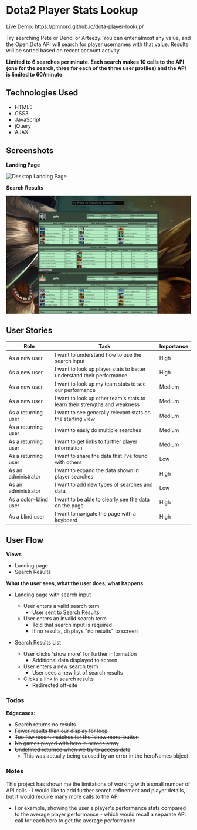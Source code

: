# Dota2 Player Stats Lookup

Live Demo: https://pmnord.github.io/dota-player-lookup/

Try searching Pete or Dendi or Arteezy. You can enter almost any value, and the Open Dota API will search for player usernames with that value.  Results will be sorted based on recent account activity.

**Limited to 6 searches per minute. Each search makes 10 calls to the API (one for the search, three for each of the three user profiles) and the API is limited to 60/minute.**

## Technologies Used
- HTML5
- CSS3
- JavaScript
- jQuery
- AJAX

## Screenshots

**Landing Page**

![Desktop Landing Page](/screenshots/dota-app-ss-1.png)

**Search Results**

![Desktop Search Results](/screenshots/dota-app-ss-2.png)

## User Stories

| Role  | Task  | Importance  |
|---|---|---|
| As a new user  | I want to understand how to use the search input  | High  |
| As a new user  | I want to look up player stats to better understand their performance  | High  |
| As a new user  | I want to look up my team stats to see our performance  | Medium  |
| As a new user  | I want to look up other team's stats to learn their strengths and weakness  | Medium  |
| As a returning user  | I want to see generally relevant stats on the starting view  | Medium  |
| As a returning user  | I want to easly do multiple searches | Medium  |
| As a returning user  | I want to get links to further player information | Medium  |
| As a returning user  | I want to share the data that I've found with others  | Low  |
| As an administrator  | I want to expand the data shown in player searches  | High  |
| As an administrator  | I want to add new types of searches and data  | Low  |
| As a color-blind user  | I want to be able to clearly see the data on the page  | High  |
| As a blind user  | I want to navigate the page with a keyboard  | High  |

## User Flow

**Views**
- Landing page
- Search Results

**What the user sees, what the user does, what happens**
- Landing page with search input
    - User enters a valid search term
        - User sent to Search Results
    - User enters an invalid search term
        - Told that search input is required
        - If no results, displays "no results" to screen

- Search Results List
    - User clicks 'show more' for further information
        - Additional data displayed to screen
    - User enters a new search term
        - User sees a new list of search results
    - Clicks a link in search results
        - Redirected off-site

### Todos

**Edgecases:** 
- ~~Search returns no results~~
- ~~Fewer results than our display for loop~~
- ~~Too few recent matches for the 'show more' button~~
- ~~No games played with hero in heroes array~~
- ~~Undefined returned when we try to access data~~
    - This was actually being caused by an error in the heroNames object

### Notes

This project has shown me the limitations of working with a small number of API calls - I would like to add further search refinement and player details, but it would require many more calls to the API
- For example, showing the user a player's performance stats compared to the average player performance - which would recall a separate API call for each hero to get the average performance
